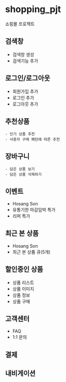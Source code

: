 # shopping_pjt
쇼핑몰 프로젝트

## 검색창

- 검색창 생성
- 검색기능 추가

## 로그인/로그아웃

- 회원가입 추가
- 로그인 추가
- 로그아웃 추가

## 추천상품
    - 인기 상품 추천 
    - 사용자 구매 패턴에 따른 추천 

## 장바구니
    - 담은 상품 보기
    - 담은 상품 삭제하기
## 이벤트
- Hosang Son
- 유통기한 마감임박 특가
- 리퍼 특가
## 최근 본 상품
- Hosang Son
- 최근 본 상품 큐(5개)

## 할인중인 상품
- 상품 리스트
- 상품 이미지
- 상품 정보
- 상품 구매

## 고객센터
- FAQ
- 1:1 문의
## 결제 

## 내비게이션